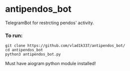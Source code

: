 # antipendos_bot
TelegramBot for restrcting pendos' activity.

### To run:
``` Shell
git clone https://github.com/vlad1k337/antipendos_bot/
cd antipendos_bot
python3 antipendos_bot.py
```
Must have aiogram python module installed! 
